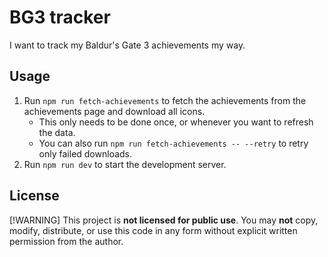 # BG3 tracker

I want to track my Baldur's Gate 3 achievements my way.

## Usage

1. Run `npm run fetch-achievements` to fetch the achievements from the achievements page and download all icons.
   - This only needs to be done once, or whenever you want to refresh the data.
   - You can also run `npm run fetch-achievements -- --retry` to retry only failed downloads.
2. Run `npm run dev` to start the development server.

## License

[!WARNING]
This project is **not licensed for public use**.
You may **not** copy, modify, distribute, or use this code in any form without explicit written permission from the author.
